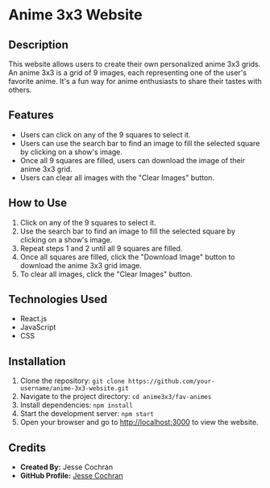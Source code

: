 # Anime 3x3 Website

## Description
This website allows users to create their own personalized anime 3x3 grids. An anime 3x3 is a grid of 9 images, each representing one of the user's favorite anime. It's a fun way for anime enthusiasts to share their tastes with others.

## Features
- Users can click on any of the 9 squares to select it.
- Users can use the search bar to find an image to fill the selected square by clicking on a show's image.
- Once all 9 squares are filled, users can download the image of their anime 3x3 grid.
- Users can clear all images with the "Clear Images" button.

## How to Use
1. Click on any of the 9 squares to select it.
2. Use the search bar to find an image to fill the selected square by clicking on a show's image.
3. Repeat steps 1 and 2 until all 9 squares are filled.
4. Once all squares are filled, click the "Download Image" button to download the anime 3x3 grid image.
5. To clear all images, click the "Clear Images" button.

## Technologies Used
- React.js
- JavaScript
- CSS

## Installation
1. Clone the repository: `git clone https://github.com/your-username/anime-3x3-website.git`
2. Navigate to the project directory: `cd anime3x3/fav-animes`
3. Install dependencies: `npm install`
4. Start the development server: `npm start`
5. Open your browser and go to [http://localhost:3000](http://localhost:3000) to view the website.

## Credits
- **Created By:** Jesse Cochran
- **GitHub Profile:** [Jesse Cochran](https://github.com/JesseCochran)
